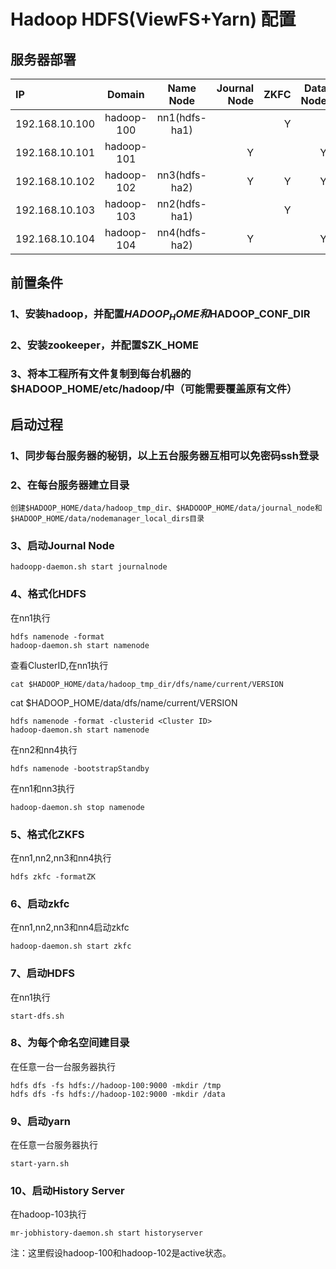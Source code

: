 # Hadoop HDFS(ViewFS+Yarn) 配置

## 服务器部署

|IP|Domain|Name Node|Journal Node|ZKFC|Data Node|zookeeper|ResourceNode|HistoryServer|
|:--|:--:|:--:|--:|--:|--:|--:|--:|--:|
|192.168.10.100|hadoop-100|nn1(hdfs-ha1)| |Y| |Y| | |
|192.168.10.101|hadoop-101|             |Y| |Y| | | |
|192.168.10.102|hadoop-102|nn3(hdfs-ha2)|Y|Y|Y| | | |
|192.168.10.103|hadoop-103|nn2(hdfs-ha1)| |Y| |Y|Y|Y|
|192.168.10.104|hadoop-104|nn4(hdfs-ha2)|Y| |Y|Y|Y| |

## 前置条件
### 1、安装hadoop，并配置$HADOOP_HOME和$HADOOP_CONF_DIR
### 2、安装zookeeper，并配置$ZK_HOME
### 3、将本工程所有文件复制到每台机器的$HADOOP_HOME/etc/hadoop/中（可能需要覆盖原有文件）

## 启动过程
### 1、同步每台服务器的秘钥，以上五台服务器互相可以免密码ssh登录

### 2、在每台服务器建立目录
    创建$HADOOP_HOME/data/hadoop_tmp_dir、$HADOOOP_HOME/data/journal_node和$HADOOP_HOME/data/nodemanager_local_dirs目录

### 3、启动Journal Node

    hadoopp-daemon.sh start journalnode
    
### 4、格式化HDFS
在nn1执行

    hdfs namenode -format
    hadoop-daemon.sh start namenode
    
查看ClusterID,在nn1执行
    
    cat $HADOOP_HOME/data/hadoop_tmp_dir/dfs/name/current/VERSION

cat $HADOOP_HOME/data/dfs/name/current/VERSION

    hdfs namenode -format -clusterid <Cluster ID>
    hadoop-daemon.sh start namenode

在nn2和nn4执行

    hdfs namenode -bootstrapStandby
    
在nn1和nn3执行

    hadoop-daemon.sh stop namenode
    
### 5、格式化ZKFS
在nn1,nn2,nn3和nn4执行

    hdfs zkfc -formatZK
    
### 6、启动zkfc
在nn1,nn2,nn3和nn4启动zkfc

    hadoop-daemon.sh start zkfc
    
### 7、启动HDFS
在nn1执行

    start-dfs.sh
    
### 8、为每个命名空间建目录
在任意一台一台服务器执行

    hdfs dfs -fs hdfs://hadoop-100:9000 -mkdir /tmp
    hdfs dfs -fs hdfs://hadoop-102:9000 -mkdir /data
    
### 9、启动yarn
在任意一台服务器执行

    start-yarn.sh

### 10、启动History Server
在hadoop-103执行

    mr-jobhistory-daemon.sh start historyserver  
    
注：这里假设hadoop-100和hadoop-102是active状态。
